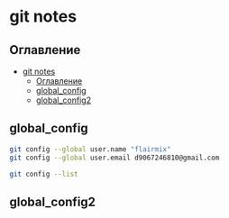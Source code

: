 # git notes

## Оглавление

- [git notes](#git-notes)
  - [Оглавление](#оглавление)
  - [global\_config](#global_config)
  - [global\_config2](#global_config2)


## global_config

``` bash
git config --global user.name "flairmix"
git config --global user.email d9067246810@gmail.com
```
``` bash
git config --list
```

## global_config2